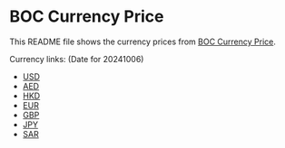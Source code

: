 # BOC Currency Price

This README file shows the currency prices from [BOC Currency Price](https://www.boc.cn/sourcedb/whpj/).

Currency links: (Date for 20241006)

- [USD](https://bocurrencyprice.techina.science/BOC_CURRENCY_PRICE/USD/20241006.json)
- [AED](https://bocurrencyprice.techina.science/BOC_CURRENCY_PRICE/AED/20241006.json)
- [HKD](https://bocurrencyprice.techina.science/BOC_CURRENCY_PRICE/HKD/20241006.json)
- [EUR](https://bocurrencyprice.techina.science/BOC_CURRENCY_PRICE/EUR/20241006.json)
- [GBP](https://bocurrencyprice.techina.science/BOC_CURRENCY_PRICE/GBP/20241006.json)
- [JPY](https://bocurrencyprice.techina.science/BOC_CURRENCY_PRICE/JPY/20241006.json)
- [SAR](https://bocurrencyprice.techina.science/BOC_CURRENCY_PRICE/SAR/20241006.json)
